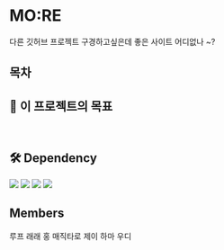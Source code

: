 MO:RE
===

다른 깃허브 프로젝트 구경하고싶은데 좋은 사이트 어디없나 ~?


## 목차


## 🎯 이 프로젝트의 목표


<br/>




## 🛠 Dependency

   <img src="https://img.shields.io/badge/React-61DAFB?style=flat-square&logo=react&logoColor=white"/>

  <img src="https://img.shields.io/badge/Typescript-3178C6?style=flat-square&logo=Typescript&logoColor=white"/>
   <img src="https://img.shields.io/badge/Vite-747BFF?style=flat-square&logo=Vite&logoColor=white"/>
   <img src="https://camo.githubusercontent.com/0e2d61e6eed05d238f8996c0ea0c3f7d37994dd107a5b172275b4c85669aaf3d/68747470733a2f2f696d672e736869656c64732e696f2f62616467652f7374796c656420636f6d706f6e656e74732d4442373039333f7374796c653d666c61742d737175617265266c6f676f3d7374796c65642d636f6d706f6e656e7473266c6f676f436f6c6f723d7768697465"/>




## Members

루프 래래 홍 매직타로 제이 하마 우디


